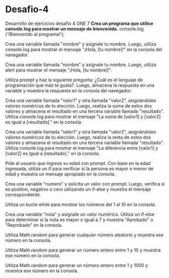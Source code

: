 # Desafio-4
Desarrollo de ejercicios desafio 4 ONE 7
**Crea un programa que utilice console.log para mostrar un mensaje de bienvenida.**
console.log ('!Bienvenido al programa!');

Crea una variable llamada "nombre" y asígnale tu nombre. Luego, utiliza console.log para mostrar el mensaje "¡Hola, [tu nombre]!" en la consola del navegador.

Crea una variable llamada "nombre" y asígnale tu nombre. Luego, utiliza alert para mostrar el mensaje "¡Hola, [tu nombre]!".

Utiliza prompt y haz la siguiente pregunta: ¿Cuál es el lenguaje de programación que más te gusta?. Luego, almacena la respuesta en una variable y muestra la respuesta en la consola del navegador.

Crea una variable llamada "valor1" y otra llamada "valor2", asignándoles valores numéricos de tu elección. Luego, realiza la suma de estos dos valores y almacena el resultado en una tercera variable llamada "resultado". Utiliza console.log para mostrar el mensaje "La suma de [valor1] y [valor2] es igual a [resultado]." en la consola.

Crea una variable llamada "valor1" y otra llamada "valor2", asignándoles valores numéricos de tu elección. Luego, realiza la resta de estos dos valores y almacena el resultado en una tercera variable llamada "resultado". Utiliza console.log para mostrar el mensaje "La diferencia entre [valor1] y [valor2] es igual a [resultado]." en la consola.

Pide al usuario que ingrese su edad con prompt. Con base en la edad ingresada, utiliza un if para verificar si la persona es mayor o menor de edad y muestra un mensaje apropiado en la consola.

Crea una variable "numero" y solicita un valor con prompt. Luego, verifica si es positivo, negativo o cero utilizando un if-else y muestra el mensaje correspondiente.

Utiliza un bucle while para mostrar los números del 1 al 10 en la consola.

Crea una variable "nota" y asígnale un valor numérico. Utiliza un if-else para determinar si la nota es mayor o igual a 7 y muestra "Aprobado" o "Reprobado" en la consola.

Utiliza Math.random para generar cualquier número aleatorio y muestra ese número en la consola.

Utiliza Math.random para generar un número entero entre 1 y 10 y muestra ese número en la consola.

Utiliza Math.random para generar un número entero entre 1 y 1000 y muestra ese número en la consola.
